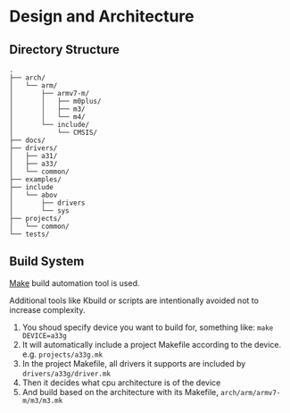 # Design and Architecture

## Directory Structure

```
.
├── arch/
│   └── arm/
│       ├── armv7-m/
│       │   ├── m0plus/
│       │   ├── m3/
│       │   └── m4/
│       └── include/
│           └── CMSIS/
├── docs/
├── drivers/
│   ├── a31/
│   ├── a33/
│   └── common/
├── examples/
├── include
│   └── abov
│       ├── drivers
│       └── sys
├── projects/
│   └── common/
└── tests/
```

## Build System
[Make](https://www.gnu.org/software/make/manual/make.html) build automation tool is used.

Additional tools like Kbuild or scripts are intentionally avoided not to
increase complexity.

1. You shoud specify device you want to build for, something like: `make DEVICE=a33g`
2. It will automatically include a project Makefile according to the device. e.g. `projects/a33g.mk`
3. In the project Makefile, all drivers it supports are included by `drivers/a33g/driver.mk`
4. Then it decides what cpu architecture is of the device
5. And build based on the architecture with its Makefile, `arch/arm/armv7-m/m3/m3.mk`
